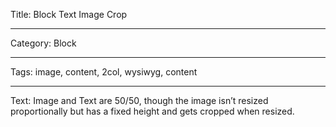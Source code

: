 Title: Block Text Image Crop

---

Category: Block

---

Tags: image, content, 2col, wysiwyg, content

---

Text: Image and Text are 50/50, though the image isn’t resized proportionally but has a fixed height and gets cropped when resized.
